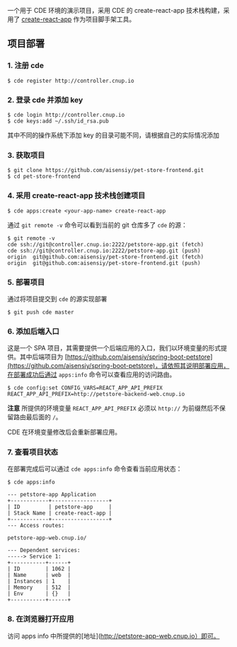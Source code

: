 一个用于 CDE 环境的演示项目，采用 CDE 的 create-react-app 技术栈构建，采用了 [create-react-app](https://github.com/facebookincubator/create-react-app/) 作为项目脚手架工具。

## 项目部署

### 1. 注册 cde

```
$ cde register http://controller.cnup.io
```

### 2. 登录 cde 并添加 key

```
$ cde login http://controller.cnup.io
$ cde keys:add ~/.ssh/id_rsa.pub
```

其中不同的操作系统下添加 key 的目录可能不同，请根据自己的实际情况添加

### 3. 获取项目

```
$ git clone https://github.com/aisensiy/pet-store-frontend.git
$ cd pet-store-frontend
```

### 4. 采用 create-react-app 技术栈创建项目

```
$ cde apps:create <your-app-name> create-react-app
```

通过 `git remote -v` 命令可以看到当前的 git 仓库多了 `cde` 的源：

```
$ git remote -v
cde	ssh://git@controller.cnup.io:2222/petstore-app.git (fetch)
cde	ssh://git@controller.cnup.io:2222/petstore-app.git (push)
origin	git@github.com:aisensiy/pet-store-frontend.git (fetch)
origin	git@github.com:aisensiy/pet-store-frontend.git (push)
```

### 5. 部署项目

通过将项目提交到 `cde` 的源实现部署

```
$ git push cde master
```

### 6. 添加后端入口

这是一个 SPA 项目，其需要提供一个后端应用的入口，我们以环境变量的形式提供。其中后端项目为 [https://github.com/aisensiy/spring-boot-petstore](https://github.com/aisensiy/spring-boot-petstore)，请依照其说明部署应用，在部署成功后通过 `apps:info` 命令可以查看应用的访问路由。

```
$ cde config:set CONFIG_VARS=REACT_APP_API_PREFIX REACT_APP_API_PREFIX=http://petstore-backend-web.cnup.io
```

**注意** 所提供的环境变量 `REACT_APP_API_PREFIX` 必须以 `http://` 为前缀然后不保留路由最后面的 `/`。

CDE 在环境变量修改后会重新部署应用。
    
### 7. 查看项目状态

在部署完成后可以通过 `cde apps:info` 命令查看当前应用状态：

```
$ cde apps:info

--- petstore-app Application
+------------+------------------+
| ID         | petstore-app     |
| Stack Name | create-react-app |
+------------+------------------+
--- Access routes:

petstore-app-web.cnup.io/ 

--- Dependent services:
-----> Service 1:
+-----------+------+
| ID        | 1062 |
| Name      | web  |
| Instances | 1    |
| Memory    | 512  |
| Env       | {}   |
+-----------+------+
```

### 8. 在浏览器打开应用

访问 apps info 中所提供的[地址](http://petstore-app-web.cnup.io）即可。
